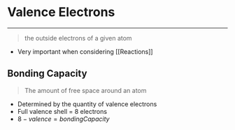 # Valence Electrons
---
> the outside electrons of a given atom
- Very important when considering [[Reactions]]
## Bonding Capacity
> The amount of free space around an atom
- Determined by the quantity of valence electrons
- Full valence shell = 8 electrons
- $8-valence=bondingCapacity$
